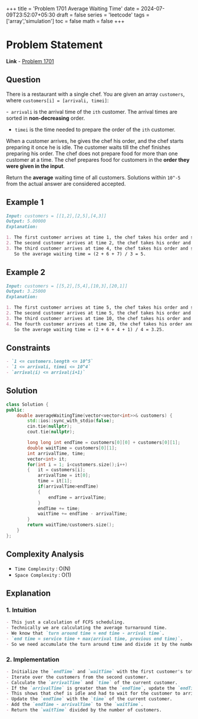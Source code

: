 +++
title = 'Problem 1701 Average Waiting Time'
date = 2024-07-09T23:52:07+05:30
draft = false
series = 'leetcode'
tags =['array','simulation']
toc = false
math = false
+++

# Problem Statement

**Link** - [Problem 1701](https://leetcode.com/problems/average-waiting-time/description/)

## Question

There is a restaurant with a single chef. You are given an array `customers`, where `customers[i] = [arrivali, timei]`:

-` arrivali` is the arrival time of the `ith` customer. The arrival times are sorted in **non-decreasing** order.

- `timei` is the time needed to prepare the order of the `ith` customer.

When a customer arrives, he gives the chef his order, and the chef starts preparing it once he is idle. The customer waits till the chef finishes preparing his order. The chef does not prepare food for more than one customer at a time. The chef prepares food for customers in the **order they were given in the input**.

Return the **average** waiting time of all customers. Solutions within `10^-5` from the actual answer are considered accepted.

## Example 1

```markdown
Input: customers = [[1,2],[2,5],[4,3]]
Output: 5.00000
Explanation:

1. The first customer arrives at time 1, the chef takes his order and starts preparing it immediately at time 1, and finishes at time 3, so the waiting time of the first customer is 3 - 1 = 2.
2. The second customer arrives at time 2, the chef takes his order and starts preparing it at time 3, and finishes at time 8, so the waiting time of the second customer is 8 - 2 = 6.
3. The third customer arrives at time 4, the chef takes his order and starts preparing it at time 8, and finishes at time 11, so the waiting time of the third customer is 11 - 4 = 7.
   So the average waiting time = (2 + 6 + 7) / 3 = 5.
```

## Example 2

```markdown
Input: customers = [[5,2],[5,4],[10,3],[20,1]]
Output: 3.25000
Explanation:

1. The first customer arrives at time 5, the chef takes his order and starts preparing it immediately at time 5, and finishes at time 7, so the waiting time of the first customer is 7 - 5 = 2.
2. The second customer arrives at time 5, the chef takes his order and starts preparing it at time 7, and finishes at time 11, so the waiting time of the second customer is 11 - 5 = 6.
3. The third customer arrives at time 10, the chef takes his order and starts preparing it at time 11, and finishes at time 14, so the waiting time of the third customer is 14 - 10 = 4.
4. The fourth customer arrives at time 20, the chef takes his order and starts preparing it immediately at time 20, and finishes at time 21, so the waiting time of the fourth customer is 21 - 20 = 1.
   So the average waiting time = (2 + 6 + 4 + 1) / 4 = 3.25.
```

## Constraints

```markdown
- `1 <= customers.length <= 10^5`
- `1 <= arrivali, timei <= 10^4`
- `arrival(i) <= arrival(i+1)`
```

## Solution

```cpp
class Solution {
public:
    double averageWaitingTime(vector<vector<int>>& customers) {
        std::ios::sync_with_stdio(false);
        cin.tie(nullptr);
        cout.tie(nullptr);

        long long int endTime = customers[0][0] + customers[0][1];
        double waitTime = customers[0][1];
        int arrivalTime, time;
        vector<int> it;
        for(int i = 1; i<customers.size();i++)
        {   it = customers[i];
            arrivalTime = it[0];
            time = it[1];
            if(arrivalTime>endTime)
            {
                endTime = arrivalTime;
            }
            endTime += time;
            waitTime += endTime - arrivalTime;
        }
        return waitTime/customers.size();
    }
};
```

## Complexity Analysis

- `Time Complexity` : O(N)
- `Space Complexity` : O(1)

## Explanation

### 1. Intuition

```markdown
- This just a calculation of FCFS scheduling.
- Technically we are calculating the average turnaround time.
- We know that `turn around time = end time - arrival time`.
- `end time = service time + max(arrival time, previous end time)`.
- So we need accumulate the turn around time and divide it by the number of customers.
```

### 2. Implementation

```markdown
- Initialize the `endTime` and `waitTime` with the first customer's total time and service time respectively.
- Iterate over the customers from the second customer.
- Calculate the `arrivalTime` and `time` of the current customer.
- If the `arrivalTime` is greater than the `endTime`, update the `endTime` with the `arrivalTime`.
- This shows that chef is idle and had to wait for the customer to arrive.
- Update the `endTime` with the `time` of the current customer.
- Add the `endTime - arrivalTime` to the `waitTime`.
- Return the `waitTime` divided by the number of customers.
```
